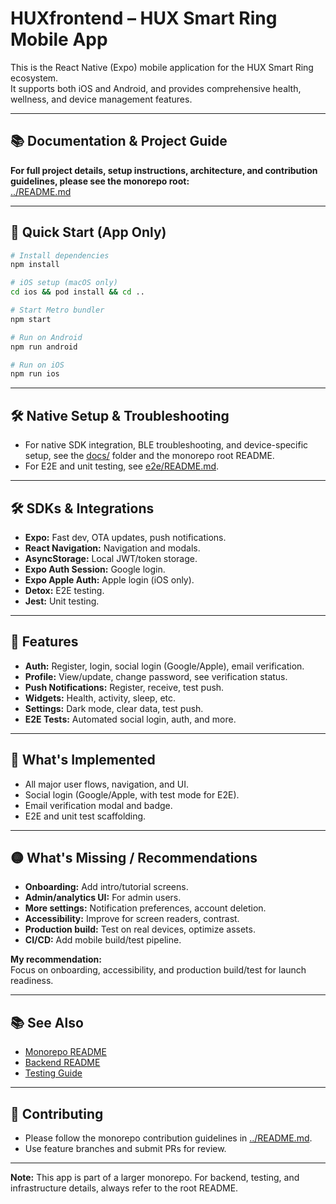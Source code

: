 # HUXfrontend – HUX Smart Ring Mobile App

This is the React Native (Expo) mobile application for the HUX Smart Ring ecosystem.  
It supports both iOS and Android, and provides comprehensive health, wellness, and device management features.

---

## 📚 Documentation & Project Guide

**For full project details, setup instructions, architecture, and contribution guidelines, please see the monorepo root:**  
[../README.md](../README.md)

---

## 📱 Quick Start (App Only)

```sh
# Install dependencies
npm install

# iOS setup (macOS only)
cd ios && pod install && cd ..

# Start Metro bundler
npm start

# Run on Android
npm run android

# Run on iOS
npm run ios
```

---

## 🛠️ Native Setup & Troubleshooting

- For native SDK integration, BLE troubleshooting, and device-specific setup, see the [docs/](./docs/) folder and the monorepo root README.
- For E2E and unit testing, see [e2e/README.md](./e2e/README.md).

---

## 🛠️ SDKs & Integrations

- **Expo:** Fast dev, OTA updates, push notifications.
- **React Navigation:** Navigation and modals.
- **AsyncStorage:** Local JWT/token storage.
- **Expo Auth Session:** Google login.
- **Expo Apple Auth:** Apple login (iOS only).
- **Detox:** E2E testing.
- **Jest:** Unit testing.

---

## 📱 Features

- **Auth:** Register, login, social login (Google/Apple), email verification.
- **Profile:** View/update, change password, see verification status.
- **Push Notifications:** Register, receive, test push.
- **Widgets:** Health, activity, sleep, etc.
- **Settings:** Dark mode, clear data, test push.
- **E2E Tests:** Automated social login, auth, and more.

---

## 📝 What's Implemented

- All major user flows, navigation, and UI.
- Social login (Google/Apple, with test mode for E2E).
- Email verification modal and badge.
- E2E and unit test scaffolding.

---

## 🟡 What's Missing / Recommendations

- **Onboarding:** Add intro/tutorial screens.
- **Admin/analytics UI:** For admin users.
- **More settings:** Notification preferences, account deletion.
- **Accessibility:** Improve for screen readers, contrast.
- **Production build:** Test on real devices, optimize assets.
- **CI/CD:** Add mobile build/test pipeline.

**My recommendation:**  
Focus on onboarding, accessibility, and production build/test for launch readiness.

---

## 📚 See Also

- [Monorepo README](../README.md)
- [Backend README](../HUXHUXbackend/README.md)
- [Testing Guide](./e2e/README.md)

---

## 🤝 Contributing

- Please follow the monorepo contribution guidelines in [../README.md](../README.md).
- Use feature branches and submit PRs for review.

---

**Note:** This app is part of a larger monorepo. For backend, testing, and infrastructure details, always refer to the root README.
